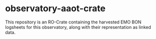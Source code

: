 # observatory-aaot-crate
This repository is an RO-Crate containing the harvested EMO BON logsheets for this observatory, along with their representation as linked data.
